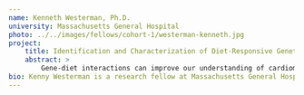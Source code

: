 ```yaml
---
name: Kenneth Westerman, Ph.D.
university: Massachusetts General Hospital
photo: ../../images/fellows/cohort-1/westerman-kenneth.jpg
project:
    title: Identification and Characterization of Diet-Responsive Genetic Loci for Glycemic Traits
    abstract: >
        Gene-diet interactions can improve our understanding of cardiometabolic traits and inform precision nutrition, but they suffer from low power and poor molecular characterization. We hypothesize that a multi-exposure approach to gene-environment interaction testing combined with molecular characterization using metabolomics will allow the discovery of a robust set of diet-interacting loci for glycemic traits. The BioData Catalyst will provide access to the diverse set of TOPMed cohorts and an environment for running cloud-based workflows. This project will demonstrate the value of the BDC in enabling impactful, computationally-intensive research and create additional workflows to be made available for future users.
bio: Kenny Westerman is a research fellow at Massachusetts General Hospital and the Broad Institute. He is interested in developing improved approaches to precision nutrition using genomic and bioinformatic methods. Westerman received his PhD in Biochemical and Molecular Nutrition from Tufts University and is now a part of the Manning Laboratory, where his work involves the development of software and cloud workflows for large-scale gene-environment interaction analysis. His current projects aim to apply these tools to uncover novel gene-diet interactions and develop molecular predictors of personalized response to diet.
---
```

